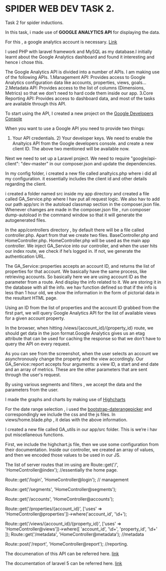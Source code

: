 # SPIDER WEB DEV TASK 2.
Task 2 for spider inductions.

In this task, i made use of **GOOGLE ANALYTICS API** for displaying the data.

For this , a google analytics account is necessary. [Link](www.google.com/analytics/)

I used PHP with laravel framework and MySQL as my database.I initially learnt about the Google Analytics dashboard and found it interesting and hence i chose this.

The Google Analytics API is divided into a number of APIs. I am making use of the following APIs.
1.Management API: Provides access to Google Analytics configuration data like accounts, properties, views, goals…
2.Metadata API: Provides access to the list of columns (Dimensions, Metrics) so that we don’t need to hard code them inside our app.
3.Core Reporting API: Provides access to dashboard data, and most of the tasks are available through this API.

To start using the API, I created a new project on the [Google Developers Console](https://console.developers.google.com)

When you want to use a Google API you need to provide two things:
1) Your API credentials.  2) Your developer keys.
We need to enable the Analtyics API from the Google developers console. and create a new client ID. The above two mentioned will be available now.

Next we need to set up a Laravel project.
We need to require "google/api-client": "dev-master" in our composer.json and update the dependencies.

In my config folder, i created a new file called analtyics.php where i did all my configuration. it essentially includes the client id and other details regarding the client.

 i created a folder named src inside my app directory and created a file called GA_Service.php where I hav put all request logic. We also hav to add our path app/src in the autoload classmap section in the composer.json file.
 Whenever chamges are made in the composer.json file , run composer dump-autoload in the command window so that it will generate the autogenerated files.
 
 In the app/controllers directory , by default there will be a file called controller.php. Apart from that we create two files. BaseController.php and HomeController.php. HomeController.php will be used as the main app controller.
 We inject GA_Service into our controller, and when the user hits our index route, we check if he’s logged in. If not, we generate the authentication URL.
 
 The GA_Service::properties accepts an account ID, and returns the list of properties for that account. We basically have the same process, like retrieving accounts.
 So basically here we are using account ID as the parameter from a route. And display the info related to it. 
 We are storing it in the database with all the info. we hav function defined so that if the info is less than 1 hour old, we show the information in the form of pictorial data in the resultant HTML page.
 
 Using an ID from the list of properties and the account ID grabbed from the first part, we will query Google Analytics API for the list of available views for a given account property.
 
 In the browser, when hitting /views/{account_id}/{property_id} route, we should get data in the json format.Google Analytics gives us an etag attribute that can be used for caching the response so that we don’t have to query the API on every request.
 
As you can see from the screenshot, when the user selects an account we asynchronously change the property and the view accordingly. 
Our GA_Service::report accepts four arguments: a view ID, a start and end date and an array of metrics. These are the other parameters that are sent through the user's request.

By using various segments and filters , we accept the data and the parameters from the user.

I made  the graphs and charts by making use of [Highcharts](www.highcharts.com)

For the date range selection , i used the [bootstrap-daterangepicker](https://github.com/dangrossman/bootstrap-daterangepicker) and correspondingly we include the css and the js files. In views/home.blade.php , it delas with the above information.

I created a new file called GA_utils in our app/src folder. This is we’re i hav put miscellaneous functions.

First, we include the highchart.js file, then we use some configuration from their documentation.
Inside our controller, we created an array of values, and then we encoded those values to be used in our JS.

The list of server routes that im using are
Route::get('/', 'HomeController@index');        //essentially the home page.

Route::get('/login', 'HomeController@login');     // management

Route::get('/segments', 'HomeController@segments');

Route::get('/accounts', 'HomeController@accounts');

Route::get('/properties/{account_id}', ['uses' => 'HomeController@properties'])->where('account_id', '\d+');

Route::get('/views/{account_id}/{property_id}', ['uses' => 'HomeController@views'])->where([
                                                                                               'account_id',
                                                                                               '\d+',
                                                                                               'property_id',
                                                                                               '\d+'
                                                                                           ]);
Route::get('/metadata', 'HomeController@metadata');   //metadata

Route::post('/report', 'HomeController@report');    //reporting.

The documenation of this API can be referred here. [link](developers.google.com/analytics/devguides/reporting/core/v3/coreDevguide)

The documentation of laravel 5 can be referred here. [link](http://laravel.com/docs/master)




